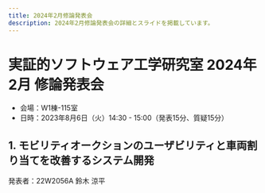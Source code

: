```yaml
---
title: 2024年2月修論発表会
description: 2024年2月修論発表会の詳細とスライドを掲載しています。
---
```


<script src="https://deno.land/x/embed_pdf@v1.3.0/mod.js" type="module"></script>
<style>
embed-pdf {
  display: block;
  width: 75%;
  height: min(65vw, 75vh);
  margin: 2em auto;
}
</style>

# 実証的ソフトウェア工学研究室 2024年2月 修論発表会

- 会場：W1棟-115室
- 日時：2023年8月6日（火）14:30 - 15:00（発表15分、質疑15分）

## 1. モビリティオークションのユーザビリティと車両割り当てを改善するシステム開発

発表者：22W2056A 鈴木 涼平

<embed-pdf src="./22W2056A.pdf"></embed-pdf>
